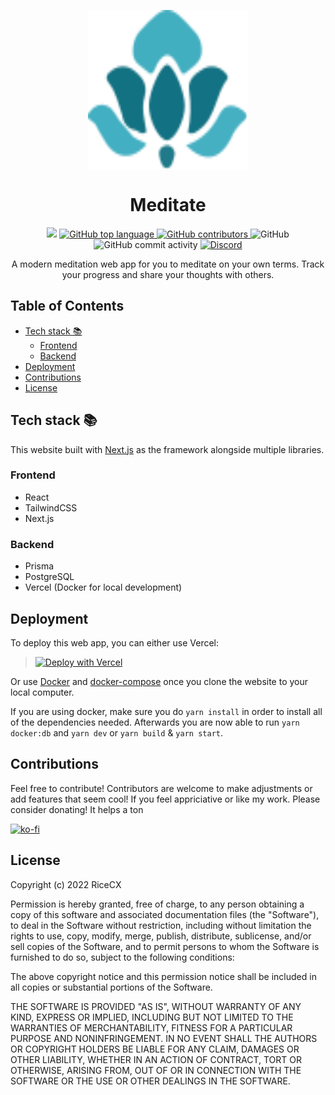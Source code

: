 <p align=center>
  <img align=center src="/public/svg/Meditate.svg" width=256 height=256 />
  <h1 align=center>Meditate</h1>
</p>
<p align=center>
  <img src="https://img.shields.io/github/checks-status/RiceCX/Meditate/master?style=for-the-badge" />
  <a href="https://github.com/microsoft/Typescript">
    <img alt="GitHub top language" src="https://img.shields.io/github/languages/top/RiceCX/Meditate?style=for-the-badge">
  </a>
  <a href="https://github.com/RiceCX/Meditate/graphs/contributors">
    <img alt="GitHub contributors" src="https://img.shields.io/github/contributors/RiceCX/Meditate?style=for-the-badge">
  </a>
  <img alt="GitHub" src="https://img.shields.io/github/license/RiceCX/Meditate?style=for-the-badge">
  <img alt="GitHub commit activity" src="https://img.shields.io/github/commit-activity/m/RiceCX/Meditate?style=for-the-badge">
  <a href="https://discord.gg/qvKEPrgTEt">
    <img alt="Discord" src="https://img.shields.io/discord/876733036471914536?color=%2313CDD1&style=for-the-badge">
  </a>
</p>
<p align=center>A modern meditation web app for you to meditate on your own terms. Track your progress and share your thoughts with others. </p>

## Table of Contents

- [Tech stack 📚](#tech-stack---)
  - [Frontend](#frontend)
  - [Backend](#backend)
- [Deployment](#deployment)
- [Contributions](#contributions)
- [License](#license)

## Tech stack 📚

This website built with [Next.js]() as the framework alongside multiple libraries.

### Frontend

- React
- TailwindCSS
- Next.js

### Backend

- Prisma
- PostgreSQL
- Vercel (Docker for local development)

## Deployment

To deploy this web app, you can either use Vercel:

> [![Deploy with Vercel](https://vercel.com/button)](https://vercel.com/new/clone?repository-url=https%3A%2F%2Fgithub.com%2FRiceCX%2FMeditate&env=POSTGRES_USER,POSTGRES_PASSWORD,POSTGRES_DB,DB_HOST,DB_PORT,DB_SCHEMA&envDescription=Postgres%20authentication)

Or use [Docker]() and [docker-compose]() once you clone the website to your local computer.

If you are using docker, make sure you do `yarn install` in order to install all of the dependencies needed.
Afterwards you are now able to run `yarn docker:db` and `yarn dev` or `yarn build` & `yarn start`.

## Contributions

Feel free to contribute! Contributors are welcome to make adjustments or add features that seem cool! If you feel appriciative or like my work. Please consider donating! It helps a ton

[![ko-fi](https://ko-fi.com/img/githubbutton_sm.svg)](https://ko-fi.com/M4M026ALH)

## License

Copyright (c) 2022 RiceCX

Permission is hereby granted, free of charge, to any person obtaining a copy
of this software and associated documentation files (the "Software"), to deal
in the Software without restriction, including without limitation the rights
to use, copy, modify, merge, publish, distribute, sublicense, and/or sell
copies of the Software, and to permit persons to whom the Software is
furnished to do so, subject to the following conditions:

The above copyright notice and this permission notice shall be included in all
copies or substantial portions of the Software.

THE SOFTWARE IS PROVIDED "AS IS", WITHOUT WARRANTY OF ANY KIND, EXPRESS OR
IMPLIED, INCLUDING BUT NOT LIMITED TO THE WARRANTIES OF MERCHANTABILITY,
FITNESS FOR A PARTICULAR PURPOSE AND NONINFRINGEMENT. IN NO EVENT SHALL THE
AUTHORS OR COPYRIGHT HOLDERS BE LIABLE FOR ANY CLAIM, DAMAGES OR OTHER
LIABILITY, WHETHER IN AN ACTION OF CONTRACT, TORT OR OTHERWISE, ARISING FROM,
OUT OF OR IN CONNECTION WITH THE SOFTWARE OR THE USE OR OTHER DEALINGS IN THE
SOFTWARE.
